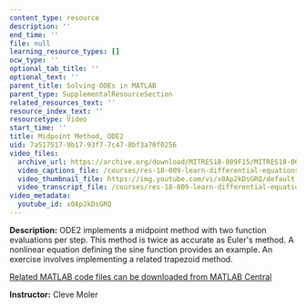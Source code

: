 ```yaml
---
content_type: resource
description: ''
end_time: ''
file: null
learning_resource_types: []
ocw_type: ''
optional_tab_title: ''
optional_text: ''
parent_title: Solving ODEs in MATLAB
parent_type: SupplementalResourceSection
related_resources_text: ''
resource_index_text: ''
resourcetype: Video
start_time: ''
title: Midpoint Method, ODE2
uid: 7a517517-9b17-93f7-7c47-8bf3a70f0256
video_files:
  archive_url: https://archive.org/download/MITRES18-009F15/MITRES18-009F15_odes_02_300k.mp4
  video_captions_file: /courses/res-18-009-learn-differential-equations-up-close-with-gilbert-strang-and-cleve-moler-fall-2015/93ab75ffcf7157eeae0947fa5d31bd75_x0Ap2kDsGRQ.vtt
  video_thumbnail_file: https://img.youtube.com/vi/x0Ap2kDsGRQ/default.jpg
  video_transcript_file: /courses/res-18-009-learn-differential-equations-up-close-with-gilbert-strang-and-cleve-moler-fall-2015/9546dd206e205b73a0a771a5397d10c6_x0Ap2kDsGRQ.pdf
video_metadata:
  youtube_id: x0Ap2kDsGRQ
---
```


**Description:** ODE2 implements a midpoint method with two function evaluations per step. This method is twice as accurate as Euler's method. A nonlinear equation defining the sine function provides an example. An exercise involves implementing a related trapezoid method.

[Related MATLAB code files can be downloaded from MATLAB Central](http://www.mathworks.com/matlabcentral/fileexchange/54611)

**Instructor:** Cleve Moler